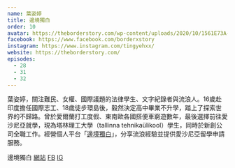 ```yaml
---
name: 葉姿婷
title: 邊境獨白
order: 10
avatar: https://theborderstory.com/wp-content/uploads/2020/10/1561E73A-E2EE-495A-98D7-2ABD11CBE157.jpg
facebook: https://www.facebook.com/borderxstory
instagram: https://www.instagram.com/tingyehxx/
website: https://theborderstory.com/
episodes:
  - 28
  - 31
  - 32
---
```


葉姿婷，關注難民、女權、國際議題的法律學生、文字紀錄者與流浪人。16歲赴印度擔任國際志工、18歲徒步環島後，毅然決定高中畢業不升學，踏上了探索世界的不歸路。曾於愛爾蘭打工度假、東南歐各國搭便車窮遊數年，最後選擇前往愛沙尼亞就學，現為塔林理工大學（tallinna tehnikaülikool）學生，同時於新創公司全職工作。經營個人平台「[邊境獨白](theborderstory.com)」，分享流浪經驗並提供愛沙尼亞留學申請服務。

邊境獨白 [網站](https://theborderstory.com) [FB](https://www.facebook.com/borderxstory) [IG](https://www.instagram.com/border_story/)
